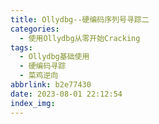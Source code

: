 ```yaml
---
title: Ollydbg--硬编码序列号寻踪二
categories:
  - 使用Ollydbg从零开始Cracking
tags:
  - Ollydbg基础使用
  - 硬编码寻踪
  - 菜鸡逆向
abbrlink: b2e77430
date: 2023-08-01 22:12:54
index_img:
---
```


<!--more-->